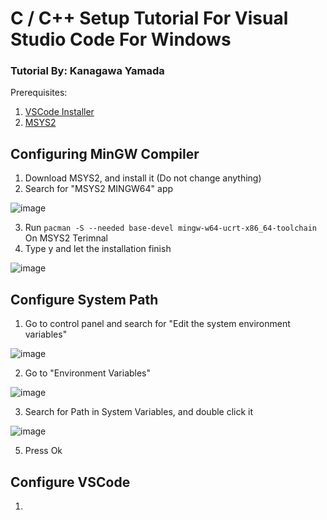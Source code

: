 # C / C++ Setup Tutorial For Visual Studio Code For Windows
### Tutorial By: Kanagawa Yamada

Prerequisites: 
1. [VSCode Installer](https://code.visualstudio.com/download)
2. [MSYS2](https://www.msys2.org/) 

## Configuring MinGW Compiler

1. Download MSYS2, and install it (Do not change anything)
2. Search for "MSYS2 MINGW64" app <br />

![image](https://github.com/user-attachments/assets/17909a80-fd61-4a84-8dd0-9e1e2190c172) <br />

3. Run ```pacman -S --needed base-devel mingw-w64-ucrt-x86_64-toolchain``` On MSYS2 Terimnal
4. Type y and let the installation finish <br />

![image](https://github.com/user-attachments/assets/7e9c043b-68e9-4b88-8e9c-2102f5943439) <br />

## Configure System Path

1. Go to control panel and search for "Edit the system environment variables" <br />
   
![image](https://github.com/user-attachments/assets/97037370-2977-4fe2-8df7-d858d6568a8e) <br />

2. Go to "Environment Variables" <br />
   
![image](https://github.com/user-attachments/assets/67a12905-d03f-447b-ae41-6fa17250a6dd) <br />

3. Search for Path in System Variables, and double click it <br />

![image](https://github.com/user-attachments/assets/79cc7141-999b-4eb0-8823-d5d1d9ce2e5c) <br />


5. Press Ok

## Configure VSCode

1. 
